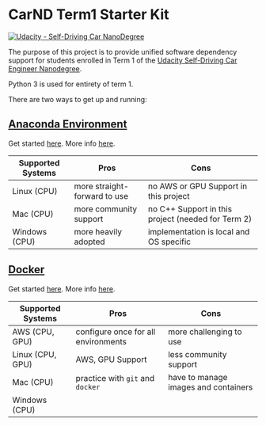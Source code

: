 # CarND Term1 Starter Kit
[![Udacity - Self-Driving Car NanoDegree](https://s3.amazonaws.com/udacity-sdc/github/shield-carnd.svg)](http://www.udacity.com/drive)

The purpose of this project is to provide unified software dependency support for students enrolled in Term 1 of the [Udacity Self-Driving Car Engineer Nanodegree](https://www.udacity.com/course/self-driving-car-engineer-nanodegree--nd013). 

Python 3 is used for entirety of term 1.

There are two ways to get up and running:

## [Anaconda Environment](doc/configure_via_anaconda.md)

Get started [here](doc/configure_via_anaconda.md). More info [here](http://conda.pydata.org/docs/).

| Supported Systems | Pros                         | Cons                                               |
|-------------------|------------------------------|----------------------------------------------------|
| Linux (CPU)       | more straight-forward to use | no AWS or GPU Support in this project              |
| Mac (CPU)         | more community support       | no C++ Support in this project (needed for Term 2) |
| Windows (CPU)     | more heavily adopted         | implementation is local and OS specific            |

## [Docker](doc/configured_via_docker.md)

Get started [here](doc/configured_via_docker.md). More info [here](http://docker.com).

| Supported Systems | Pros                                | Cons                                 |
|-------------------|-------------------------------------|--------------------------------------|
| AWS (CPU, GPU)    | configure once for all environments | more challenging to use              |
| Linux (CPU, GPU)  | AWS, GPU Support                    | less community support               |
| Mac (CPU)         | practice with `git` and `docker`    | have to manage images and containers |
| Windows (CPU)     |                                     |                                      |
